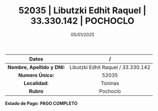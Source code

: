 ﻿---
title: 52035 | Libutzki Edhit Raquel | 33.330.142 | POCHOCLO
date: 05/01/2025
draft: false
tags: ['toninas', 'titular', 'pochoclo']
---

|          **Datos**          |  /  |
|:---------------------------:|:---:|
| **Nombre, Apellido y DNI:** | Libutzki Edhit Raquel / 33.330.142 |
|      **Numero Único:**      | 52035 |
|        **Localidad:**       | Toninas |
|          **Rubro**          | Pochoclo |

**Estado de Pago:** **PAGO COMPLETO**
